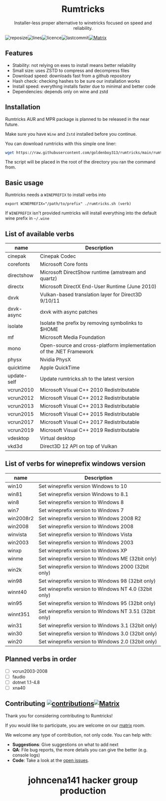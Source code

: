 <div align="center">
  <h1>Rumtricks</h1>
</div>

<p align="center">
  Installer-less proper alternative to winetricks focused on speed and reliability.
</p>

![reposize](https://img.shields.io/github/repo-size/goldenboy313/rumtricks)![lines](https://img.shields.io/tokei/lines/github/goldenboy313/rumtricks)![licence](https://img.shields.io/github/license/goldenboy313/rumtricks)![lastcommit](https://img.shields.io/github/last-commit/goldenboy313/rumtricks)[![Matrix](https://matrix.to/img/matrix-badge.svg)](https://matrix.to/#/!SlYhhmreXjJylcsjfn:tedomum.net?via=matrix.org&via=tedomum.net)

## Features

* Stability: not relying on exes to install means better reliability
* Small size: uses ZSTD to compress and decompress files
* Download speed: downloads fast from a github repository
* Hash check: checking hashes to be sure our installation works
* Install speed: everything installs faster due to minimal and better code
* Dependencies: depends only on wine and zstd

## Installation

Rumtricks AUR and MPR package is planned to be released in the near future.

Make sure you have `Wine` and `Zstd` installed before you continue.

You can download rumtricks with this simple one liner:

```bash
wget https://raw.githubusercontent.com/goldenboy313/rumtricks/main/rumtricks.sh
```

The script will be placed in the root of the directory you ran the command from.

## Basic usage

Rumtricks needs a `WINEPREFIX` to install verbs into

`export WINEPREFIX="/path/to/prefix" ./rumtricks.sh (verb)`

If `WINEPREFIX` isn't provided rumtricks will install everything into the default wine prefix in `~/.wine`


## List of available verbs

name | Description
--- | ---
cinepak | Cinepak Codec
corefonts | Microsoft Core fonts
directshow | Microsoft DirectShow runtime (amstream and quartz)
directx | Microsoft DirectX End-User Runtime (June 2010)
dxvk | Vulkan-based translation layer for Direct3D 9/10/11
dxvk-async | dxvk with async patches
isolate | Isolate the prefix by removing symbolinks to $HOME
mf | Microsoft Media Foundation
mono | Open-source and cross-platform implementation of the .NET Framework
physx | Nvidia PhysX
quicktime | Apple QuickTime
update-self | Update rumtricks.sh to the latest version
vcrun2010 | Microsoft Visual C++ 2010 Redistributable
vcrun2012 | Microsoft Visual C++ 2012 Redistributable
vcrun2013 | Microsoft Visual C++ 2013 Redistributable
vcrun2015 | Microsoft Visual C++ 2015 Redistributable
vcrun2017 | Microsoft Visual C++ 2017 Redistributable
vcrun2019 | Microsoft Visual C++ 2019 Redistributable
vdesktop | Virtual desktop
vkd3d | Direct3D 12 API on top of Vulkan

## List of verbs for wineprefix windows version

name | Description
--- | ---
win10 | Set wineprefix version Windows to 10
win81 | Set wineprefix version Windows to 8.1
win8 | Set wineprefix version to Windows 8
win7 | Set wineprefix version to Windows 7
win2008r2 | Set wineprefix version to Windows 2008 R2
win2008 | Set wineprefix version to Windows 2008
winvista | Set wineprefix version to Windows Vista
win2003 | Set wineprefix version to Windows 2003
winxp | Set wineprefix version to Windows XP
winme | Set wineprefix version to Windows ME (32bit only)
win2k | Set wineprefix version to Windows 2000 (32bit only)
win98 | Set wineprefix version to Windows 98 (32bit only)
winnt40 | Set wineprefix version to Windows NT 4.0 (32bit only)
win95 | Set wineprefix version to Windows 95 (32bit only)
winnt351 | Set wineprefix version to Windows NT 3.51 (32bit only)
win31 | Set wineprefix version to Windows 3.1 (32bit only)
win30 | Set wineprefix version to Windows 3.0 (32bit only)
win20 | Set wineprefix version to Windows 2.0 (32bit only)

## Planned verbs in order

* [ ] vcrun2003-2008
* [ ] faudio
* [ ] dotnet 1.1-4.8
* [ ] xna40

## Contributing [![contributions](https://img.shields.io/badge/contributions-welcome-brightgreen.svg?style=flat)](https://github.com/goldenboy313/rumtricks/issues)[![Matrix](https://matrix.to/img/matrix-badge.svg)](https://matrix.to/#/!SlYhhmreXjJylcsjfn:tedomum.net?via=matrix.org&via=tedomum.net)

Thank you for considering contributing to Rumtricks!

If you would like to participate, you are welcome on our [matrix](https://matrix.to/#/!SlYhhmreXjJylcsjfn:tedomum.net?via=matrix.org&via=envs.net&via=tedomum.net) room.

We welcome any type of contribution, not only code. You can help with:
- **Suggestions**: Give suggestions on what to add next
- **QA**: File bug reports, the more details you can give the better (e.g. console logs)
- **Code**: Take a look at the [open issues](https://github.com/goldenboy313/rumtricks/issues).

<div align="center">
  <h1>johncena141 hacker group production</h1>
</div>

